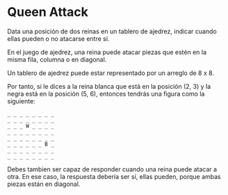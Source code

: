 # Queen Attack

Data una posición de dos reinas en un tablero de ajedrez, indicar cuando ellas pueden o no atacarse entre sí.

En el juego de ajedrez, una reina puede atacar piezas que estén en la misma fila, columna o en diagonal.

Un tablero de ajedrez puede estar representado por un arreglo de 8 x 8.

Por tanto, si le dices a la reina blanca que está en la posición (2, 3) y la negra está en la posición (5, 6), entonces tendrás una figura como la siguiente:

```text
_ _ _ _ _ _ _ _
_ _ _ _ _ _ _ _
_ _ _ W _ _ _ _
_ _ _ _ _ _ _ _
_ _ _ _ _ _ _ _
_ _ _ _ _ _ B _
_ _ _ _ _ _ _ _
_ _ _ _ _ _ _ _
```

Debes tambien ser capaz de responder cuando una reina puede atacar a otra. En ese caso, la respuesta debería ser sí, ellas pueden, porque ambas piezas están en diagonal.
